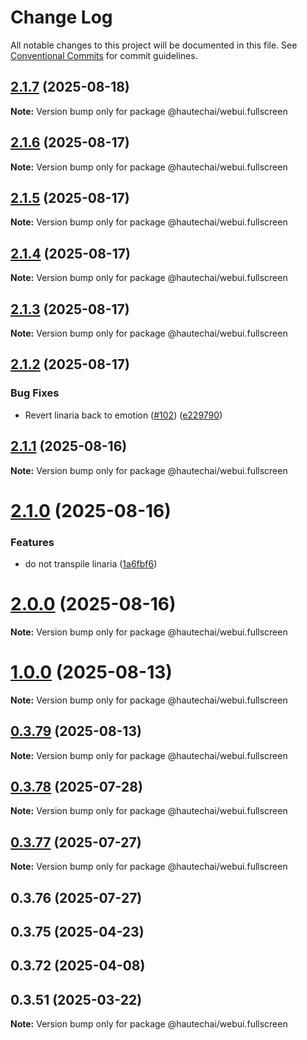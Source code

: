 # Change Log

All notable changes to this project will be documented in this file.
See [Conventional Commits](https://conventionalcommits.org) for commit guidelines.

## [2.1.7](https://github.com/HautechAI/webui/compare/@hautechai/webui.fullscreen@2.1.6...@hautechai/webui.fullscreen@2.1.7) (2025-08-18)

**Note:** Version bump only for package @hautechai/webui.fullscreen

## [2.1.6](https://github.com/HautechAI/webui/compare/@hautechai/webui.fullscreen@2.1.5...@hautechai/webui.fullscreen@2.1.6) (2025-08-17)

**Note:** Version bump only for package @hautechai/webui.fullscreen

## [2.1.5](https://github.com/HautechAI/webui/compare/@hautechai/webui.fullscreen@2.1.4...@hautechai/webui.fullscreen@2.1.5) (2025-08-17)

**Note:** Version bump only for package @hautechai/webui.fullscreen

## [2.1.4](https://github.com/HautechAI/webui/compare/@hautechai/webui.fullscreen@2.1.3...@hautechai/webui.fullscreen@2.1.4) (2025-08-17)

**Note:** Version bump only for package @hautechai/webui.fullscreen

## [2.1.3](https://github.com/HautechAI/webui/compare/@hautechai/webui.fullscreen@2.1.2...@hautechai/webui.fullscreen@2.1.3) (2025-08-17)

**Note:** Version bump only for package @hautechai/webui.fullscreen

## [2.1.2](https://github.com/HautechAI/webui/compare/@hautechai/webui.fullscreen@2.1.1...@hautechai/webui.fullscreen@2.1.2) (2025-08-17)

### Bug Fixes

- Revert linaria back to emotion ([#102](https://github.com/HautechAI/webui/issues/102)) ([e229790](https://github.com/HautechAI/webui/commit/e229790dae8eba4b3037bbe41365e5a73ab7f6dc))

## [2.1.1](https://github.com/HautechAI/webui/compare/@hautechai/webui.fullscreen@2.1.0...@hautechai/webui.fullscreen@2.1.1) (2025-08-16)

**Note:** Version bump only for package @hautechai/webui.fullscreen

# [2.1.0](https://github.com/HautechAI/webui/compare/@hautechai/webui.fullscreen@1.0.0...@hautechai/webui.fullscreen@2.1.0) (2025-08-16)

### Features

- do not transpile linaria ([1a6fbf6](https://github.com/HautechAI/webui/commit/1a6fbf6353a0e5028040006b5045170cf83f1ba0))

# [2.0.0](https://github.com/HautechAI/webui/compare/@hautechai/webui.fullscreen@1.0.0...@hautechai/webui.fullscreen@2.0.0) (2025-08-16)

**Note:** Version bump only for package @hautechai/webui.fullscreen

# [1.0.0](https://github.com/HautechAI/webui/compare/@hautechai/webui.fullscreen@0.3.79...@hautechai/webui.fullscreen@1.0.0) (2025-08-13)

**Note:** Version bump only for package @hautechai/webui.fullscreen

## [0.3.79](https://github.com/HautechAI/webui/compare/@hautechai/webui.fullscreen@0.3.78...@hautechai/webui.fullscreen@0.3.79) (2025-08-13)

**Note:** Version bump only for package @hautechai/webui.fullscreen

## [0.3.78](https://github.com/HautechAI/webui/compare/@hautechai/webui.fullscreen@0.3.77...@hautechai/webui.fullscreen@0.3.78) (2025-07-28)

**Note:** Version bump only for package @hautechai/webui.fullscreen

## [0.3.77](https://github.com/HautechAI/webui/compare/@hautechai/webui.fullscreen@0.3.76...@hautechai/webui.fullscreen@0.3.77) (2025-07-27)

**Note:** Version bump only for package @hautechai/webui.fullscreen

## 0.3.76 (2025-07-27)

## 0.3.75 (2025-04-23)

## 0.3.72 (2025-04-08)

## 0.3.51 (2025-03-22)

**Note:** Version bump only for package @hautechai/webui.fullscreen
